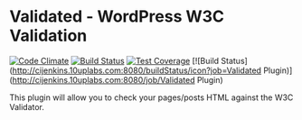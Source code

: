 # Validated - WordPress W3C Validation
[![Code Climate](https://codeclimate.com/github/allan23/validated/badges/gpa.svg)](https://codeclimate.com/github/allan23/validated)
[![Build Status](https://travis-ci.org/allan23/validated.svg?branch=master)](https://travis-ci.org/allan23/validated)
[![Test Coverage](https://codeclimate.com/github/allan23/validated/badges/coverage.svg)](https://codeclimate.com/github/allan23/validated/coverage)
[![Build Status](http://cijenkins.10uplabs.com:8080/buildStatus/icon?job=Validated Plugin)](http://cijenkins.10uplabs.com:8080/job/Validated Plugin)

This plugin will allow you to check your pages/posts HTML against the W3C Validator.
